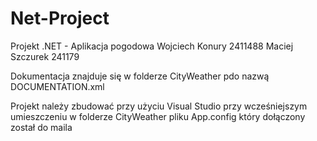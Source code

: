 # Net-Project

Projekt .NET - Aplikacja pogodowa
Wojciech Konury 2411488
Maciej Szczurek 241179

Dokumentacja znajduje się w folderze CityWeather pdo nazwą DOCUMENTATION.xml

Projekt należy zbudować przy użyciu Visual Studio przy wcześniejszym umieszczeniu w folderze CityWeather pliku App.config 
który dołączony został do maila
